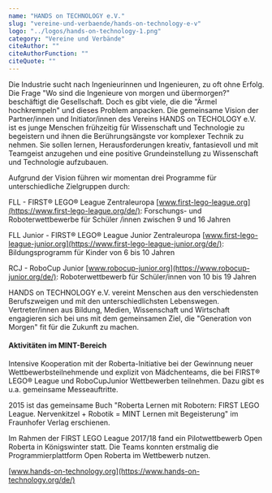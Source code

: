 ```yaml
---
name: "HANDS on TECHNOLOGY e.V."
slug: "vereine-und-verbaende/hands-on-technology-e-v"
logo: "../logos/hands-on-technology-1.png"
category: "Vereine und Verbände"
citeAuthor: ""
citeAuthorFunction: ""
citeQuote: ""
---
```


Die Industrie sucht nach Ingenieurinnen und Ingenieuren, zu oft ohne Erfolg. Die Frage "Wo sind die Ingenieure von morgen und übermorgen?" beschäftigt die Gesellschaft. Doch es gibt viele, die die "Ärmel hochkrempeln" und dieses Problem anpacken. Die gemeinsame Vision der Partner/innen und Initiator/innen des Vereins HANDS on TECHOLOGY e.V. ist es junge Menschen frühzeitig für Wissenschaft und Technologie zu begeistern und ihnen die Berührungsängste vor komplexer Technik zu nehmen. Sie sollen lernen, Herausforderungen kreativ, fantasievoll und mit Teamgeist anzugehen und eine positive Grundeinstellung zu Wissenschaft und Technologie aufzubauen.

Aufgrund der Vision führen wir momentan drei Programme für unterschiedliche Zielgruppen durch:

FLL - FIRST® LEGO® League Zentraleuropa [www.first-lego-league.org](https://www.first-lego-league.org/de/): Forschungs- und Roboterwettbewerbe für Schüler /innen zwischen 9 und 16 Jahren

FLL Junior - FIRST® LEGO® League Junior Zentraleuropa [www.first-lego-league-junior.org](https://www.first-lego-league-junior.org/de/): Bildungsprogramm für Kinder von 6 bis 10 Jahren

RCJ - RoboCup Junior [www.robocup-junior.org](https://www.robocup-junior.org/de/): Roboterwettbewerb für Schüler/innen von 10 bis 19 Jahren

HANDS on TECHNOLOGY e.V. vereint Menschen aus den verschiedensten Berufszweigen und mit den unterschiedlichsten Lebenswegen. Vertreter/innen aus Bildung, Medien, Wissenschaft und Wirtschaft engagieren sich bei uns mit dem gemeinsamen Ziel, die "Generation von Morgen" fit für die Zukunft zu machen.

#### Aktivitäten im MINT-Bereich

Intensive Kooperation mit der Roberta-Initiative bei der Gewinnung neuer Wettbewerbsteilnehmende und explizit von Mädchenteams, die bei FIRST® LEGO® League und RoboCupJunior Wettbewerben teilnehmen. Dazu gibt es u.a. gemeinsame Messeauftritte.

2015 ist das gemeinsame Buch "Roberta Lernen mit Robotern: FIRST LEGO League. Nervenkitzel + Robotik = MINT Lernen mit Begeisterung" im Fraunhofer Verlag erschienen.

Im Rahmen der FIRST LEGO League 2017/18 fand ein Pilotwettbewerb Open Roberta in Königswinter statt. Die Teams konnten erstmalig die Programmierplattform Open Roberta im Wettbewerb nutzen.

[www.hands-on-technology.org](https://www.hands-on-technology.org/de/)
